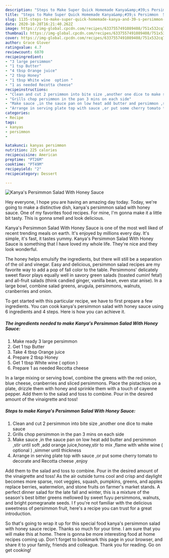 ```yaml
---
description: "Steps to Make Super Quick Homemade Kanya&amp;#39;s Persimmon  Salad With Honey Sauce"
title: "Steps to Make Super Quick Homemade Kanya&amp;#39;s Persimmon  Salad With Honey Sauce"
slug: 1135-steps-to-make-super-quick-homemade-kanya-and-39-s-persimmon-salad-with-honey-sauce
date: 2020-10-28T16:21:40.262Z
image: https://img-global.cpcdn.com/recipes/6337557491089408/751x532cq70/kanyas-persimmon-salad-with-honey-sauce-recipe-main-photo.jpg
thumbnail: https://img-global.cpcdn.com/recipes/6337557491089408/751x532cq70/kanyas-persimmon-salad-with-honey-sauce-recipe-main-photo.jpg
cover: https://img-global.cpcdn.com/recipes/6337557491089408/751x532cq70/kanyas-persimmon-salad-with-honey-sauce-recipe-main-photo.jpg
author: Grace Glover
ratingvalue: 4.7
reviewcount: 6070
recipeingredient:
- "3 large persimmon"
- "1 tsp Butter"
- "4 tbsp Orange juice"
- "2 tbsp Honey"
- "1 tbsp White wine  option "
- "1 as needed Recotta cheese"
recipeinstructions:
- "Clean and cut 2 persimmon into bite size ,another one dice to make sauce"
- "Grills chop persimmon in the pan 3 mins on each side"
- "Make sauce ,in the sauce pan on low heat add butter and persimmon ,stir until soft ,add orange juice,honey,stir to mix ,flame with white wine ( optional ) ,simmer until thickness"
- "Arrange in serving plate top with sauce ,or put some cherry tomato to decorate and Recotta cheese ,enjoy"
categories:
- Recipe
tags:
- kanyas
- persimmon
- 

katakunci: kanyas persimmon  
nutrition: 225 calories
recipecuisine: American
preptime: "PT26M"
cooktime: "PT49M"
recipeyield: "2"
recipecategory: Dessert

---
```



![Kanya&#39;s Persimmon  Salad With Honey Sauce](https://img-global.cpcdn.com/recipes/6337557491089408/751x532cq70/kanyas-persimmon-salad-with-honey-sauce-recipe-main-photo.jpg)

Hey everyone, I hope you are having an amazing day today. Today, we're going to make a distinctive dish, kanya&#39;s persimmon  salad with honey sauce. One of my favorites food recipes. For mine, I'm gonna make it a little bit tasty. This is gonna smell and look delicious.

Kanya&#39;s Persimmon  Salad With Honey Sauce is one of the most well liked of recent trending meals on earth. It's enjoyed by millions every day. It's simple, it's fast, it tastes yummy. Kanya&#39;s Persimmon  Salad With Honey Sauce is something that I have loved my whole life. They're nice and they look wonderful.

The honey helps emulsify the ingredients, but there will still be a separation of the oil and vinegar. Easy and delicious, persimmon salad recipes are my favorite way to add a pop of fall color to the table. Persimmons&#39; delicately sweet flavor plays equally well in savory green salads (toasted cumin! feta!) and all-fruit salads (think candied ginger, vanilla bean, even star anise). In a large bowl, combine salad greens, arugula, persimmons, walnuts, cranberries and onion.


To get started with this particular recipe, we have to first prepare a few ingredients. You can cook kanya&#39;s persimmon  salad with honey sauce using 6 ingredients and 4 steps. Here is how you can achieve it.

<!--inarticleads1-->

##### The ingredients needed to make Kanya&#39;s Persimmon  Salad With Honey Sauce:

1. Make ready 3 large persimmon
1. Get 1 tsp Butter
1. Take 4 tbsp Orange juice
1. Prepare 2 tbsp Honey
1. Get 1 tbsp White wine ( option )
1. Prepare 1 as needed Recotta cheese


In a large mixing or serving bowl, combine the greens with the red onion, blue cheese, cranberries and sliced persimmons. Place the pistachios on a plate, drizzle them with honey and sprinkle them with a touch of cayenne pepper. Add them to the salad and toss to combine. Pour in the desired amount of the vinaigrette and toss! 

<!--inarticleads2-->

##### Steps to make Kanya&#39;s Persimmon  Salad With Honey Sauce:

1. Clean and cut 2 persimmon into bite size ,another one dice to make sauce
1. Grills chop persimmon in the pan 3 mins on each side
1. Make sauce ,in the sauce pan on low heat add butter and persimmon ,stir until soft ,add orange juice,honey,stir to mix ,flame with white wine ( optional ) ,simmer until thickness
1. Arrange in serving plate top with sauce ,or put some cherry tomato to decorate and Recotta cheese ,enjoy


Add them to the salad and toss to combine. Pour in the desired amount of the vinaigrette and toss! As the air outside turns cool and crisp and daylight becomes more sparse, root veggies, squash, pumpkins, greens, and apples replace berries, watermelon, and stone fruits on farmer&#39;s market stands. A perfect dinner salad for the late fall and winter, this is a mixture of the season&#39;s best bitter greens mellowed by sweet fuyu persimmons, walnuts, and bright pomegranate seeds. I f you&#39;re not familiar with the delicious sweetness of persimmon fruit, here&#39;s a recipe you can trust for a great introduction. 

So that's going to wrap it up for this special food kanya&#39;s persimmon  salad with honey sauce recipe. Thanks so much for your time. I am sure that you will make this at home. There is gonna be more interesting food at home recipes coming up. Don't forget to bookmark this page in your browser, and share it to your family, friends and colleague. Thank you for reading. Go on get cooking!

